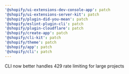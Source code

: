 ```yaml
---
'@shopify/ui-extensions-dev-console-app': patch
'@shopify/ui-extensions-server-kit': patch
'@shopify/plugin-did-you-mean': patch
'@shopify/eslint-plugin-cli': patch
'@shopify/plugin-cloudflare': patch
'@shopify/create-app': patch
'@shopify/cli-kit': patch
'@shopify/theme': patch
'@shopify/app': patch
'@shopify/cli': patch
---
```


CLI now better handles 429 rate limiting for large projects
